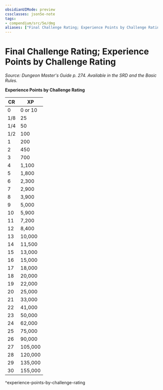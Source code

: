 ```yaml
---
obsidianUIMode: preview
cssclasses: json5e-note
tags:
- compendium/src/5e/dmg
aliases: ["Final Challenge Rating; Experience Points by Challenge Rating"]
---
```

# Final Challenge Rating; Experience Points by Challenge Rating
*Source: Dungeon Master's Guide p. 274. Available in the SRD and the Basic Rules.* 

**Experience Points by Challenge Rating**

| CR | XP |
|----|----|
| 0 | 0 or 10 |
| 1/8 | 25 |
| 1/4 | 50 |
| 1/2 | 100 |
| 1 | 200 |
| 2 | 450 |
| 3 | 700 |
| 4 | 1,100 |
| 5 | 1,800 |
| 6 | 2,300 |
| 7 | 2,900 |
| 8 | 3,900 |
| 9 | 5,000 |
| 10 | 5,900 |
| 11 | 7,200 |
| 12 | 8,400 |
| 13 | 10,000 |
| 14 | 11,500 |
| 15 | 13,000 |
| 16 | 15,000 |
| 17 | 18,000 |
| 18 | 20,000 |
| 19 | 22,000 |
| 20 | 25,000 |
| 21 | 33,000 |
| 22 | 41,000 |
| 23 | 50,000 |
| 24 | 62,000 |
| 25 | 75,000 |
| 26 | 90,000 |
| 27 | 105,000 |
| 28 | 120,000 |
| 29 | 135,000 |
| 30 | 155,000 |
^experience-points-by-challenge-rating